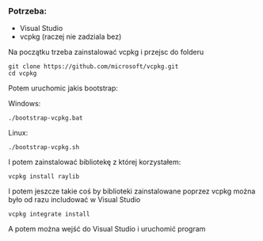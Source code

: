 ### Potrzeba:
- Visual Studio
- vcpkg (raczej nie zadziala bez)

Na początku trzeba zainstalować vcpkg i przejsc do folderu
```
git clone https://github.com/microsoft/vcpkg.git
cd vcpkg
```

Potem uruchomic jakis bootstrap:

Windows:
```
./bootstrap-vcpkg.bat
```

Linux:
```
./bootstrap-vcpkg.sh
```

I potem zainstalować bibliotekę z której korzystałem:
```
vcpkg install raylib
```

I potem jeszcze takie coś by biblioteki zainstalowane poprzez vcpkg można było od razu includować w Visual Studio
```
vcpkg integrate install
```

A potem można wejść do Visual Studio i uruchomić program
